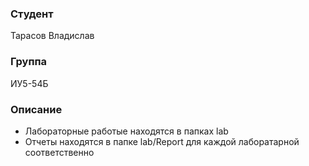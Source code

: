 ### Студент
Тарасов Владислав
### Группа
ИУ5-54Б

### Описание
- Лабораторные работые находятся в папках lab<num>
- Отчеты находятся в папке lab/Report для каждой лаборатарной соответственно 
